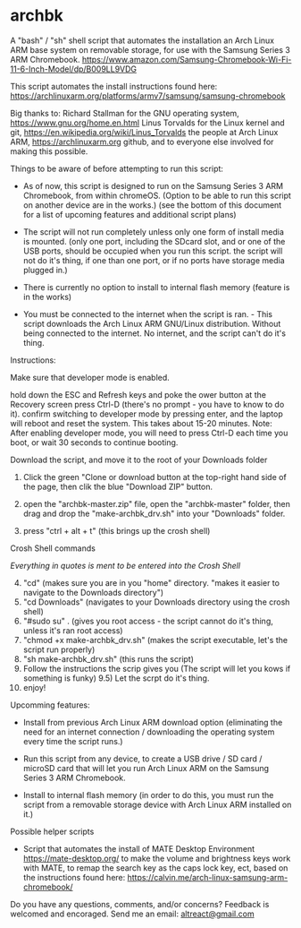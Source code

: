 # archbk


A "bash" / "sh" shell script that automates the installation an Arch Linux ARM base system on removable storage, for use with the Samsung Series 3 ARM Chromebook. https://www.amazon.com/Samsung-Chromebook-Wi-Fi-11-6-Inch-Model/dp/B009LL9VDG

This script automates the install instructions found here: https://archlinuxarm.org/platforms/armv7/samsung/samsung-chromebook

Big thanks to: 
  Richard Stallman for the GNU operating system, https://www.gnu.org/home.en.html
  Linus Torvalds for the Linux kernel and git, https://en.wikipedia.org/wiki/Linus_Torvalds
  the people at Arch Linux ARM, https://archlinuxarm.org
  github,
  and to everyone else involved for making this possible.



Things to be aware of before attempting to run this script:

  * As of now, this script is designed to run on the Samsung Series 3 ARM Chromebook, from within chromeOS.
      (Option to be able to run this script on another device are in the works.)
      (see the bottom of this document for a list of upcoming features and additional script plans)

  * The script will not run completely unless only one form of install media is mounted.
    (only one port, including the SDcard slot, and or one of the USB ports, should be occupied when you run this script.
    the script will not do it's thing, if one than one port, or if no ports have storage media plugged in.)    
    
  * There is currently no option to install to internal flash memory
      (feature is in the works)
    
  * You must be connected to the internet when the script is ran. - This script downloads the Arch Linux ARM GNU/Linux distribution. Without being connected to the internet. No internet, and the script can't do it's thing.



Instructions:

Make sure that developer mode is enabled.

  hold down the ESC and Refresh keys and poke the ower button
  at the Recovery screen press Ctrl-D (there's no prompt - you have to know to do it).
  confirm switching to developer mode by pressing enter, and the laptop will reboot and reset the system. This takes about 15-20 minutes.
  Note: After enabling developer mode, you will need to press Ctrl-D each time you boot, or wait 30 seconds to continue booting.
  
  
  
Download the script, and move it to the root of your Downloads folder

  1) Click the green "Clone or download button at the top-right hand side of the page, then clik the blue "Download ZIP" button.
  2) open the "archbk-master.zip" file, open the "archbk-master" folder, then drag and drop the "make-archbk_drv.sh" into your "Downloads" folder.
  

  3) press "ctrl + alt + t" (this brings up the crosh shell)
  
Crosh Shell commands

*Everything in quotes is ment to be entered into the Crosh Shell*
  
  4) "cd" (makes sure you are in you "home" directory. "makes it easier to navigate to the Downloads directory")
  5) "cd Downloads" (navigates to your Downloads directory using the crosh shell)
  6) "#sudo su" . (gives you root access - the script cannot do it's thing, unless it's ran root access)
  7) "chmod +x make-archbk_drv.sh" (makes the script executable, let's the script run properly)
  8) "sh make-archbk_drv.sh" (this runs the script)
  9) Follow the instructions the scrip gives you (The script will let you kows if something is funky)
  9.5) Let the scrpt do it's thing.
  10) enjoy!

Upcomming features:

  * Install from previous Arch Linux ARM download option (eliminating the need for an internet connection / downloading the operating system every time the script runs.)

  * Run this script from any device, to create a USB drive / SD card / microSD card that will let you run Arch Linux ARM on the Samsung Series 3 ARM Chromebook.
  
  * Install to internal flash memory (in order to do this, you must run the script from a removable storage device with Arch Linux ARM installed on it.)
  
Possible helper scripts

  * Script that automates the install of MATE Desktop Environment https://mate-desktop.org/ to make the volume and brightness keys work with MATE, to remap the search key as the caps lock key, ect, based on the instructions found here: https://calvin.me/arch-linux-samsung-arm-chromebook/
  
  
  Do you have any questions, comments, and/or concerns? 
  Feedback is welcomed and encoraged.
  Send me an email: altreact@gmail.com
